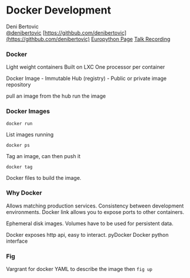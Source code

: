 Docker Development
==================
Deni Bertovic  
[@denibertovic](https://twitter.com/denibertovic)
[https://githbub.com/denibertovic](https://githbub.com/denibertovic)
[Europython Page](https://ep2014.europython.eu/en/schedule/sessions/30/)
[Talk Recording](https://www.youtube.com/watch?v=-l9xH1X_rvg)

### Docker
Light weight containers
Built on LXC
One processor per container

Docker Image - Immutable
Hub (registry) - Public or private image repository

pull an image from the hub
run the image

### Docker Images
    docker run

List images running

    docker ps

Tag an image, can then push it

    docker tag 

Docker files to build the image.

### Why Docker

Allows matching production services. Consistency between development environments.
Docker link allows you to expose ports to other containers.

Ephemeral disk images.
Volumes have to be used for persistent data.

Docker exposes http api, easy to interact.
pyDocker
Docker python interface

### Fig
Vargrant for docker
YAML to describe the image
then `fig up`
